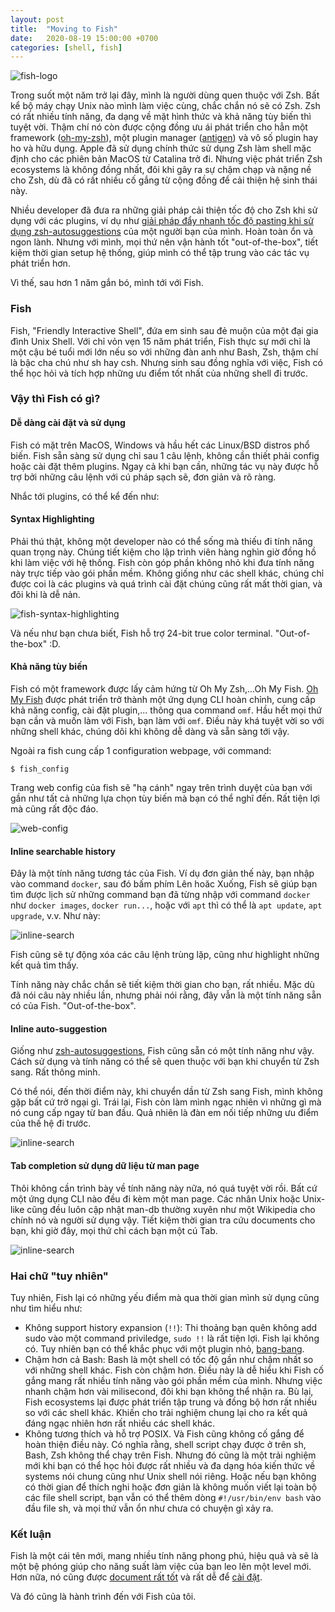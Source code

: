 ```yaml
---
layout: post
title:  "Moving to Fish"
date:   2020-08-19 15:00:00 +0700
categories: [shell, fish]
---
```


![fish-logo](https://raw.githubusercontent.com/bodetaima/bodetaima.github.io/master/static/img/_posts/fish_logo.png)

Trong suốt một năm trở lại đây, mình là người dùng quen thuộc với Zsh. Bất kể bộ máy chạy Unix nào mình làm việc cùng, chắc chắn nó sẽ có Zsh. Zsh có rất nhiều tính năng, đa dạng về mặt hình thức và khả năng tùy biến thì tuyệt vời. Thậm chí nó còn được cộng đồng ưu ái phát triển cho hẳn một framework ([oh-my-zsh](https://github.com/ohmyzsh/ohmyzsh)), một plugin manager ([antigen](https://github.com/zsh-users/antigen)) và vô số plugin hay ho và hữu dụng. Apple đã sử dụng chính thức sử dụng Zsh làm shell mặc định cho các phiên bản MacOS từ Catalina trở đi. Nhưng việc phát triển Zsh ecosystems là không đồng nhất, đôi khi gây ra sự chậm chạp và nặng nề cho Zsh, dù đã có rất nhiều cố gắng từ cộng đồng để cải thiện hệ sinh thái này.

Nhiều developer đã đưa ra những giải pháp cải thiện tốc độ cho Zsh khi sử dụng với các plugins, ví dụ như [giải pháp đẩy nhanh tốc độ pasting khi sử dụng zsh-autosuggestions](https://thienkphan.com/posts/06012019/faster-pasting-with-zsh-auto-suggestions-on.html) của một người bạn của mình. Hoàn toàn ổn và ngon lành. Nhưng với mình, mọi thứ nên vận hành tốt "out-of-the-box", tiết kiệm thời gian setup hệ thống, giúp mình có thể tập trung vào các tác vụ phát triển hơn.

Vì thế, sau hơn 1 năm gắn bó, mình tới với Fish.

### Fish

Fish, "Friendly Interactive Shell", đứa em sinh sau đẻ muộn của một đại gia đình Unix Shell. Với chỉ vỏn vẹn 15 năm phát triển, Fish thực sự mới chỉ là một cậu bé tuổi mới lớn nếu so với những đàn anh như Bash, Zsh, thậm chí là bậc cha chú như sh hay csh. Nhưng sinh sau đồng nghĩa với việc, Fish có thể học hỏi và tích hợp những ưu điểm tốt nhất của những shell đi trước.

### Vậy thì Fish có gì?

#### Dễ dàng cài đặt và sử dụng

Fish có mặt trên MacOS, Windows và hầu hết các Linux/BSD distros phổ biến. Fish sẵn sàng sử dụng chỉ sau 1 câu lệnh, không cần thiết phải config hoặc cài đặt thêm plugins. Ngay cả khi bạn cần, những tác vụ này được hỗ trợ bởi những câu lệnh với cú pháp sạch sẽ, đơn giản và rõ ràng.

Nhắc tới plugins, có thể kể đến như:

#### Syntax Highlighting

Phải thú thật, không một developer nào có thể sống mà thiếu đi tính năng quan trọng này. Chúng tiết kiệm cho lập trình viên hàng nghìn giờ đồng hồ khi làm việc với hệ thống. Fish còn góp phần không nhỏ khi đưa tính năng này trực tiếp vào gói phần mềm. Không giống như các shell khác, chúng chỉ được coi là các plugins và quá trình cài đặt chúng cũng rất mất thời gian, và đôi khi là dễ nản.

![fish-syntax-highlighting](https://raw.githubusercontent.com/bodetaima/bodetaima.github.io/master/static/img/_posts/fish-syntax-highlighting.png)

Và nếu như bạn chưa biết, Fish hỗ trợ 24-bit true color terminal. "Out-of-the-box" :D.

#### Khả năng tùy biến

Fish có một framework được lấy cảm hứng từ Oh My Zsh,...Oh My Fish. [Oh My Fish](https://github.com/oh-my-fish/oh-my-fish) được phát triển trở thành một ứng dụng CLI hoàn chỉnh, cung cấp khả năng config, cài đặt plugin,... thông qua command `omf`. Hầu hết mọi thứ bạn cần và muốn làm với Fish, bạn làm với `omf`. Điều này khá tuyệt vời so với những shell khác, chúng dôi khi không dễ dàng và sẵn sàng tới vậy.

Ngoài ra fish cung cấp 1 configuration webpage, với command:

`$ fish_config`

Trang web config của fish sẽ "hạ cánh" ngay trên trình duyệt của bạn với gần như tất cả những lựa chọn tùy biến mà bạn có thể nghĩ đến. Rất tiện lợi mà cũng rất độc đáo.

![web-config](https://raw.githubusercontent.com/bodetaima/bodetaima.github.io/master/static/img/_posts/web_config.png)

#### Inline searchable history

Đây là một tính năng tương tác của Fish. Ví dụ đơn giản thế này, bạn nhập vào command `docker`, sau đó bấm phím Lên hoăc Xuống, Fish sẽ giúp bạn tìm được lịch sử những command bạn đã từng nhập với command `docker` như `docker images`, `docker run...`, hoặc với `apt` thì có thể là `apt update`, `apt upgrade`, v.v. Như này:

![inline-search](https://raw.githubusercontent.com/bodetaima/bodetaima.github.io/master/static/img/_posts/inline-search.png)

Fish cũng sẽ tự động xóa các câu lệnh trùng lặp, cũng như highlight những kết quả tìm thấy.

Tính năng này chắc chắn sẽ tiết kiệm thời gian cho bạn, rất nhiều. Mặc dù đã nói câu này nhiều lần, nhưng phải nói rằng, đây vẫn là một tính năng sẵn có của Fish. "Out-of-the-box".

#### Inline auto-suggestion

Giống như [zsh-autosuggestions](https://github.com/zsh-users/zsh-autosuggestions), Fish cũng sẵn có một tính năng như vậy. Cách sử dụng và tính năng có thể sẽ quen thuộc với bạn khi chuyển từ Zsh sang. Rất thông minh.

Có thể nói, đến thời điểm này, khi chuyển dần từ Zsh sang Fish, mình không gặp bất cứ trở ngại gì. Trái lại, Fish còn làm mình ngạc nhiên vì những gì mà nó cung cấp ngay từ ban đầu. Quả nhiên là đàn em nối tiếp những ưu điểm của thế hệ đi trước.

![inline-search](https://raw.githubusercontent.com/bodetaima/bodetaima.github.io/master/static/img/_posts/auto-sugestions.png)

#### Tab completion sử dụng dữ liệu từ man page

Thôi không cần trình bày về tính năng này nữa, nó quá tuyệt vời rồi. Bất cứ một ứng dụng CLI nào đều đi kèm một man page. Các nhân Unix hoặc Unix-like cũng đều luôn cập nhật man-db thường xuyên như một Wikipedia cho chính nó và người sử dụng vậy. Tiết kiệm thời gian tra cứu documents cho bạn, khi giờ đây, mọi thứ chỉ cách bạn một cú Tab.

![inline-search](https://raw.githubusercontent.com/bodetaima/bodetaima.github.io/master/static/img/_posts/tab-completion.png)

### Hai chữ "tuy nhiên"

Tuy nhiên, Fish lại có những yếu điểm mà qua thời gian mình sử dụng cũng như tìm hiểu như:

- Không support history expansion (`!!`): Thi thoảng bạn quên không add sudo vào một command priviledge, `sudo !!` là rất tiện lợi. Fish lại không có. Tuy nhiên bạn có thể khắc phục với một plugin nhỏ, [bang-bang](https://github.com/oh-my-fish/plugin-bang-bang).
- Chậm hơn cả Bash: Bash là một shell có tốc độ gần như chậm nhất so với những shell khác. Fish còn chậm hơn. Điều này là dễ hiểu khi Fish cố gắng mang rất nhiều tính năng vào gói phần mềm của mình. Nhưng việc nhanh chậm hơn vài milisecond, đôi khi bạn không thể nhận ra. Bù lại, Fish ecosystems lại được phát triển tập trung và đồng bộ hơn rất nhiều so với các shell khác. Khiến cho trải nghiệm chung lại cho ra kết quả đáng ngạc nhiên hơn rất nhiều các shell khác.
- Không tương thích và hỗ trợ POSIX. Và Fish cũng không cố gắng để hoàn thiện điều này. Có nghĩa rằng, shell script chạy được ở trên sh, Bash, Zsh không thể chạy trên Fish. Nhưng đó cũng là một trải nghiệm mới khi bạn có thể học hỏi được rất nhiều và đa dạng hóa kiến thức về systems nói chung cũng như Unix shell nói riêng. Hoặc nếu bạn không có thời gian để thích nghi hoặc đơn giản là không muốn viết lại toàn bộ các file shell script, bạn vẫn có thể thêm dòng `#!/usr/bin/env bash` vào đầu file sh, và mọi thứ vẫn ổn như chưa có chuyện gì xảy ra.

### Kết luận

Fish là một cái tên mới, mang nhiều tính năng phong phú, hiệu quả và sẽ là một bệ phóng giúp cho năng suất làm việc của bạn leo lên một level mới. Hơn nữa, nó cũng được [document rất tốt](https://fishshell.com/docs/current/index.html) và rất dễ để [cài đặt](https://fishshell.com/).

Và đó cũng là hành trình đến với Fish của tôi.

